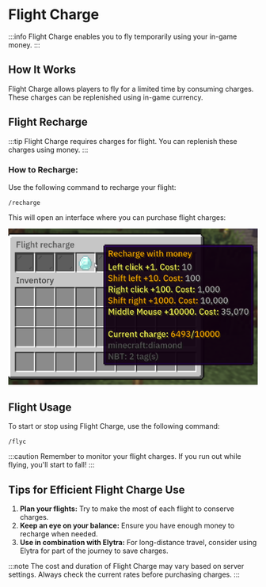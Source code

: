 ﻿# Flight Charge

:::info
Flight Charge enables you to fly temporarily using your in-game money.
:::

## How It Works

Flight Charge allows players to fly for a limited time by consuming charges. These charges can be replenished using in-game currency.

## Flight Recharge

:::tip
Flight Charge requires charges for flight. You can replenish these charges using money.
:::

### How to Recharge:

Use the following command to recharge your flight:

```
/recharge
```

This will open an interface where you can purchase flight charges:

![Flight Recharge Interface](img/filghtCharge/rechrage.png)

## Flight Usage

To start or stop using Flight Charge, use the following command:

```
/flyc
```

:::caution
Remember to monitor your flight charges. If you run out while flying, you'll start to fall!
:::

## Tips for Efficient Flight Charge Use

1. **Plan your flights:** Try to make the most of each flight to conserve charges.
2. **Keep an eye on your balance:** Ensure you have enough money to recharge when needed.
3. **Use in combination with Elytra:** For long-distance travel, consider using Elytra for part of the journey to save charges.

:::note
The cost and duration of Flight Charge may vary based on server settings. Always check the current rates before purchasing charges.
:::